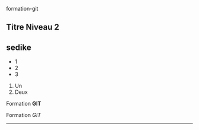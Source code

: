 formation-git

## Titre Niveau 2

## sedike
+ 1
+ 2
+ 3

1. Un
2. Deux

Formation **GIT**

Formation *GIT*

---

<html></html>









